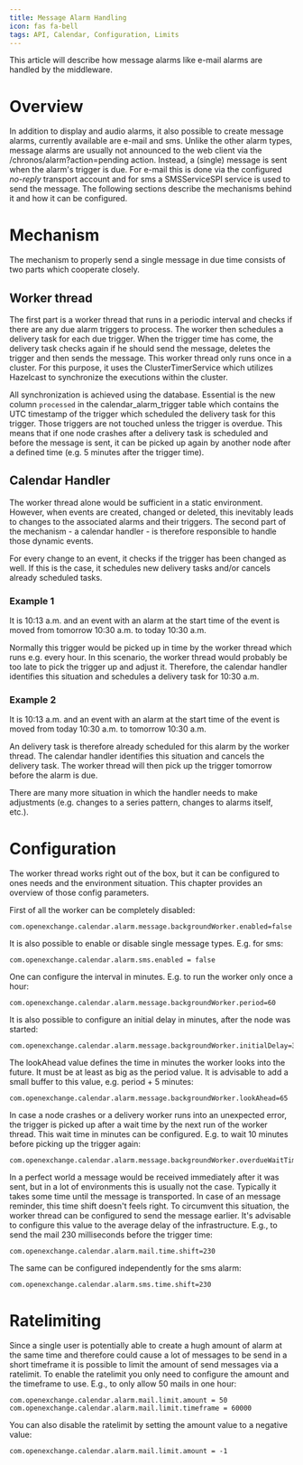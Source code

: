 ```yaml
---
title: Message Alarm Handling
icon: fas fa-bell
tags: API, Calendar, Configuration, Limits
---
```


This article will describe how message alarms like e-mail alarms are handled by the middleware. 

# Overview

In addition to display and audio alarms, it also possible to create message alarms, currently available are e-mail and sms. Unlike the other alarm types, message alarms are usually not announced to the web client via the /chronos/alarm?action=pending action. Instead, a (single) message is sent when the alarm's trigger is due. For e-mail this is done via the configured *no-reply* transport account and for sms a SMSServiceSPI service is used to send the message. The following sections describe the mechanisms behind it and how it can be configured.

# Mechanism

The mechanism to properly send a single message in due time consists of two parts which cooperate closely. 

## Worker thread

The first part is a worker thread that runs in a periodic interval and checks if there are any due alarm triggers to process. The worker then schedules a delivery task for each due trigger. When the trigger time has come, the delivery task checks again if he should send the message, deletes the trigger and then sends the message. This worker thread only runs once in a cluster. For this purpose, it uses the ClusterTimerService which utilizes Hazelcast to synchronize the executions within the cluster.

All synchronization is achieved using the database. Essential is the new column ``processed`` in the calendar_alarm_trigger table which contains the UTC timestamp of the trigger which scheduled the delivery task for this trigger. Those triggers are not touched unless the trigger is overdue. This means that if one node crashes after a delivery task is scheduled and before the message is sent, it can be picked up again by another node after a defined time (e.g. 5 minutes after the trigger time).

## Calendar Handler

The worker thread alone would be sufficient in a static environment. However, when events are created, changed or deleted, this inevitably leads to changes to the associated alarms and their triggers. The second part of the mechanism - a calendar handler - is therefore responsible to handle those dynamic events. 

For every change to an event, it checks if the trigger has been changed as well. If this is the case, it schedules new delivery tasks and/or cancels already scheduled tasks.

### Example 1

It is 10:13 a.m. and an event with an alarm at the start time of the event is moved from tomorrow 10:30 a.m. to today 10:30 a.m.
 
Normally this trigger would be picked up in time by the worker thread which runs e.g. every hour. In this scenario, the worker thread would probably be too late to pick the trigger up and adjust it. Therefore, the calendar handler identifies this situation and schedules a delivery task for 10:30 a.m.

### Example 2

It is 10:13 a.m. and an event with an alarm at the start time of the event is moved from today 10:30 a.m. to tomorrow 10:30 a.m. 

An delivery task is therefore already scheduled for this alarm by the worker thread. The calendar handler identifies this situation and cancels the delivery task. The worker thread will then pick up the trigger tomorrow before the alarm is due.

There are many more situation in which the handler needs to make adjustments (e.g. changes to a series pattern, changes to alarms itself, etc.).

# Configuration

The worker thread works right out of the box, but it can be configured to ones needs and the environment situation. This chapter provides an overview of those config parameters.

First of all the worker can be completely disabled:

    com.openexchange.calendar.alarm.message.backgroundWorker.enabled=false

It is also possible to enable or disable single message types. E.g. for sms:

    com.openexchange.calendar.alarm.sms.enabled = false

One can configure the interval in minutes. E.g. to run the worker only once a hour:

    com.openexchange.calendar.alarm.message.backgroundWorker.period=60

It is also possible to configure an initial delay in minutes, after the node was started:

    com.openexchange.calendar.alarm.message.backgroundWorker.initialDelay=30

The lookAhead value defines the time in minutes the worker looks into the future. It must be at least as big as the period value. It is advisable to add a small buffer to this value, e.g. period + 5 minutes:

    com.openexchange.calendar.alarm.message.backgroundWorker.lookAhead=65

In case a node crashes or a delivery worker runs into an unexpected error, the trigger is picked up after a wait time by the next run of the worker thread. This wait time in minutes can be configured. E.g. to wait 10 minutes before picking up the trigger again:
  
    com.openexchange.calendar.alarm.message.backgroundWorker.overdueWaitTime=10

In a perfect world a message would be received immediately after it was sent, but in a lot of environments this is usually not the case. Typically it takes some time until the message is transported. In case of an message reminder, this time shift doesn't feels right. To circumvent this situation, the worker thread can be configured to send the message earlier. It's advisable to configure this value to the average delay of the infrastructure. E.g., to send the mail 230 milliseconds before the trigger time:

    com.openexchange.calendar.alarm.mail.time.shift=230

The same can be configured independently for the sms alarm:

    com.openexchange.calendar.alarm.sms.time.shift=230


# Ratelimiting

Since a single user is potentially able to create a hugh amount of alarm at the same time and therefore could cause a lot of messages to be send in a short timeframe it is possible to limit the amount of send messages via a ratelimit. To enable the ratelimit you only need to configure the amount and the timeframe to use. E.g., to only allow 50 mails in one hour:

```
com.openexchange.calendar.alarm.mail.limit.amount = 50
com.openexchange.calendar.alarm.mail.limit.timeframe = 60000
```

You can also disable the ratelimit by setting the amount value to a negative value:

    com.openexchange.calendar.alarm.mail.limit.amount = -1
